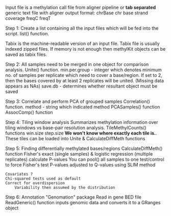 Input file is a methylation call file from aligner pipeline or **tab separated** generic text file with aligner output format:
chrBase chr base strand coverage freqC freqT

Step 1: Create a list containing all the input files which will be fed into the script.
	list() function.

Tabix is the machine-readable version of an input file. Tabix file is usually indexed zipped files.
If memory is not enough then methylKit objects can be saved as tabix files.

Step 2: All samples need to be merged in one object for comparison analysis.
	Unite() function.
		min.per.group - integer which denotes minimum no. of samples per replicate  which need to cover a base/region. If set to 2, then the bases covered by at least 2 replicates will be united.
	(Missing data appears as NAs)
		save.db - determines whether resultant object must be saved

Step 3: Correlate and perform PCA of grouped samples
	Correlation() function.
		method - string which indicated method
 	PCASamples() function
	AssocComp() function

Step 4: Tiling window analysis
	Summarizes methylation information over tiling windows vs base-pair resolution analysis.
	TileMethylCounts() functions
		win.size
		step.size        **We won't know where exactly each tile is.**.
	These tiles can be loaded into Unite & CalculateDiffMeth functions

Step 5: Finding differentially methylated bases/regions
	CalculateDiffMeth() function
	Fisher's exact (single samples) & logistic regression (multiple replicates) calculate P-values
	You can pool() all samples to one test/control to force Fisher's test
	P-values adjusted to Q-values using SLIM method

	Covariates ?
	Chi-squared tests used as default
	Correct for overdispersion
		Variability then assumed by the distribution

Step 6: Annotation
	"Genomation" package
	Read in gene BED file
	ReadGeneric() function
		inputs genomic data and converts it to a GRanges object
